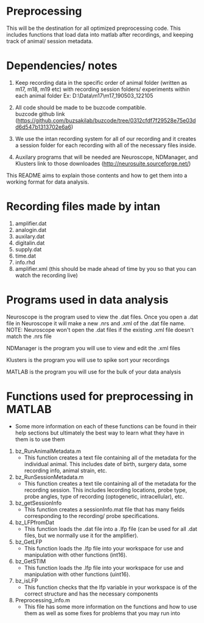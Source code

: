 # Preprocessing
This will be the destination for all optimized preprocessing code.  This includes functions that load data into matlab after recordings,
and keeping track of animal/ session metadata. 

# Dependencies/ notes
1. Keep recording data in the specific order of animal folder (written as m17, m18, m19 etc) with recording session folders/ experiments    within each animal folder
Ex:  D:\Data\m17\m17_190503_122105

2. All code should be made to be buzcode compatible.  
buzcode github link (https://github.com/buzsakilab/buzcode/tree/0312cfdf7f29528e75e03dd6d547b1313702e6a6)

3. We use the intan recording system for all of our recording and it creates a session folder for each recording with all of the necessary files inside. 

4. Auxilary programs that will be needed are Neuroscope, NDManager, and Klusters 
link to those downloades (http://neurosuite.sourceforge.net/)

This README aims to explain those contents and how to get them into a working format for data analysis.


# Recording files made by intan
1. amplifier.dat
2. analogin.dat
3. auxilary.dat
4. digitalin.dat
5. supply.dat
6. time.dat
7. info.rhd
8. amplifier.xml (this should be made ahead of time by you so that you can watch the recording live)

# Programs used in data analysis

Neuroscope is the program used to view the .dat files.  Once you open a .dat file in Neuroscope it will make a new .nrs and .xml of the .dat file name. NOTE: Neuroscope won't open the .dat files if the existing .xml file doesn't match the .nrs file

NDManager is the program you will use to view and edit the .xml files 

Klusters is the program you will use to spike sort your recordings

MATLAB is the program you will use for the bulk of your data analysis

# Functions used for preprocessing in MATLAB
   - Some more information on each of these functions can be found in their help sections but ultimately the best way to learn what they have in them is to use them
1. bz_RunAnimalMetadata.m
    - This function creates a text file containing all of the metadata for the individual animal. This includes date of birth, surgery     data, some recording info, animal strain, etc.
2. bz_RunSessionMetadata.m
    - This function creates a text tile containing all of the metadata for the recording session.  This includes lecording locations,   probe type, probe angles, type of recording (optogenetic, intracellular), etc.
3. bz_getSessionInfo
    - This function creates a sessionInfo.mat file that has many fields corresponding to the recording/ probe specifications.
4. bz_LFPfromDat
    - This function loads the .dat file into a .lfp file (can be used for all .dat files, but we normally use it for the amplifier).
5. bz_GetLFP
    - This function loads the .lfp file into your workspace for use and manipulation with other functions (int16).
6. bz_GetSTIM
    - This function loads the .lfp file into your workspace for use and manipulation with other functions (uint16).
7. bz_isLFP
    - This function checks that the lfp variable in your workspace is of the correct structure and has the necessary components
8. Preprocessing_info.m
    - This file has some more information on the functions and how to use them as well as some fixes for problems that you may run into
